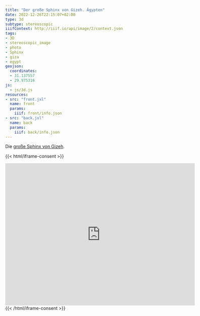 ```yaml
---
title: "Der große Sphinx von Gizeh. Ägypten"
date: 2022-12-26T22:15:07+02:00
type: 3d
subtype: stereoscopic
iiifContext: http://iiif.io/api/image/2/context.json
tags:
- 3D
- stereoscopic_image
- photo
- Sphinx
- giza
- egypt
geojson:
  coordinates:
  - 31.137557
  - 29.975316
js:
  - js/3d.js
resources:
- src: "front.jxl"
  name: front
  params:
    iiif: front/info.json
- src: "back.jxl"
  name: back
  params:
    iiif: back/info.json
---
```


Die [große Sphinx von Gizeh](https://de.wikipedia.org/wiki/Gro%C3%9Fe_Sphinx_von_Gizeh).
<!--more-->
{{< html/iframe-consent >}}
<iframe src="https://www.google.com/maps/embed?pb=!4v1672600152111!6m8!1m7!1sCAoSLEFGMVFpcE5ldGlDNTlsX005WVpLb3RESXJwUUkxUkJZaFI5R0o1UGZ2UTFK!2m2!1d29.97502447346792!2d31.13772113301877!3f14.103558035166525!4f13.43456364311335!5f0.7820865974627469" width="600" height="450" style="border:0;" allowfullscreen="" loading="lazy" referrerpolicy="no-referrer-when-downgrade"></iframe>
{{< /html/iframe-consent >}}
